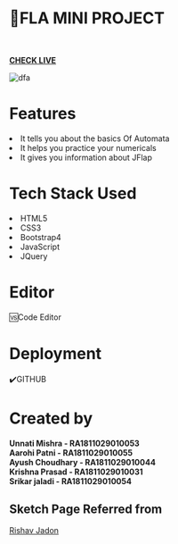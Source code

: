 #  📍FLA MINI PROJECT


<br>

<b><a href="https://codesbyunnati.github.io/FLA_Group_Project/">CHECK LIVE</a></b>
<br>


<img src="https://i.ibb.co/bQWQ1BT/dfa.png" alt="dfa" border="0">
<br>

<h1>Features</h1>

<li>It tells you about the basics Of Automata</li>
<li>It helps you practice your numericals</li>
<li>It gives you information about JFlap</li>

<h1>Tech Stack Used</h1>
<li>HTML5</li>
<li>CSS3</li>
<li>Bootstrap4</li>
<li>JavaScript</li>
<li>JQuery</li>

<h1>Editor</h1>
🆚Code Editor

<h1>Deployment</h1>✔️GITHUB

<h1>Created by</h1>
  <b>Unnati Mishra - RA1811029010053</b>
  <br>
  <b>Aarohi Patni - RA1811029010055</b>
  <br>
  <b>Ayush Choudhary - RA1811029010044</b>
  <br>
  <b>Krishna Prasad - RA1811029010031</b>
  <br>
  <b>Srikar jaladi - RA1811029010054</b>
 
  
  
<h2>Sketch Page Referred from</h2>
  <a href="https://github.com/rjitsu/Sketchy">Rishav Jadon</a>

  

